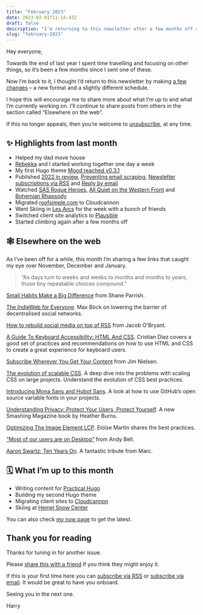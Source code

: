 ```yaml
---
title: "February 2023"
date: 2023-02-01T11:14:43Z
draft: false
description: "I’m returning to this newsletter after a few months off and I’ve made some changes."
slug: "february-2023"
---
```


Hey everyone,

Towards the end of last year I spent time travelling and focusing on other things, so it‘s been a few months since I sent one of these. 

Now I’m back to it, I thought I’d return to this newsletter by making [a few changes](/writing/more-newsletter-changes/) – a new format and a slightly different schedule.

I hope this will encourage me to share more about what I’m up to and what I’m currently working on. I’ll continue to share posts from others in the section called “Elsewhere on the web”. 

If this no longer appeals, then you’re welcome to [unsubscribe](https://harrycresswell.us14.list-manage.com/unsubscribe?u=4e8fba8d0ab4a857159c0104e&id=d6ad2b65ca), at any time.

## ✨ Highlights from last month

- Helped my dad move house
- [Rebekka](https://rebekkawrites.com/) and I started working together one day a week
- My first Hugo theme [Mood reached v0.3.1](https://github.com/harrycresswell/mood/)
- Published [2022 in review](https://harrycresswell.com/writing/2022-review/), [Preventing email scraping](https://harrycresswell.com/writing/prevent-email-scraping/), [Newsletter subscriptions via RSS](https://harrycresswell.com/writing/newsletters-via-rss/) and [Reply by email](https://harrycresswell.com/writing/reply-by-email/)
- Watched [SAS Rogue Heroes](https://www.imdb.com/title/tt10405370/), [All Quiet on the Western Front](https://youtu.be/hf8EYbVxtCY) and [Bohemian Rhapsody](https://www.youtube.com/watch?v=mP0VHJYFOAU)
- Migrated [roofsimple.com](http://roofsimple.com) to Cloudcannon
- Went Skiing in [Les Arcs](https://www.lesarcs.com/) for the week with a bunch of friends
- Switched client site analytics to [Plausible](https://plausible.io/)
- Started climbing again after a few months off

## 🕸 Elsewhere on the web

As I’ve been off for a while, this month I’m sharing a few links that caught my eye over November, December and January.

> “As days turn to weeks and weeks to months and months to years, those tiny repeatable choices compound.” 

[Small Habits Make a Big Difference](https://fs.blog/brain-food/january-1-2023/) from Shane Parrish.

[The IndieWeb for Everyone](https://mxb.dev/blog/the-indieweb-for-everyone/). Max Böck on lowering the barrier of decentralised social networks.

[How to rebuild social media on top of RSS](https://tfos.co/p/rebuild-social-media/) from Jacob O'Bryant.

[A Guide To Keyboard Accessibility: HTML And CSS](https://www.smashingmagazine.com/2022/11/guide-keyboard-accessibility-html-css-part1/). Cristian Diaz covers a good set of practices and recommendations on how to use HTML and CSS to create a great experience for keyboard users.

[Subscribe Wherever You Get Your Content](https://blog.jim-nielsen.com/2023/subscribe-wherever-you-get-your-content/) from Jim Nielsen.

[The evolution of scalable CSS](https://frontendmastery.com/posts/the-evolution-of-scalable-css/). A deep dive into the problems with scaling CSS on large projects. Understand the evolution of CSS best practices.

[Introducing Mona Sans and Hubot Sans](https://github.blog/2022-12-02-introducing-mona-sans-and-hubot-sans/). A look at how to use GitHub’s open source variable fonts in your projects.

[Understanding Privacy: Protect Your Users, Protect Yourself](https://www.smashingmagazine.com/2022/12/understanding-privacy-protect-your-users-protect-yourself/). A new Smashing Magazine book by Heather Burns.

[Optimizing The Image Element LCP](https://www.smashingmagazine.com/2023/01/optimizing-image-element-lcp/). Eloïse Martin shares the best practices.

[“Most of our users are on Desktop”](https://andy-bell.co.uk/most-of-our-users-are-on-desktop/) from Andy Bell.

[Aaron Swartz: Ten Years On](https://atthis.link/blog/2023/39907.html). A fantastic tribute from Marc.

## 🗓 What I’m up to this month

- Writing content for [Practical Hugo](https://practicalhugo.com/)
- Building my second Hugo theme
- Migrating client sites to [Cloudcannon](https://cloudcannon.com/)
- Skiing at [Hemel Snow Center](https://www.thesnowcentre.com/)

You can also check [my now page](/now/) to get the latest.

## Thank you for reading

Thanks for tuning in for another issue.

Please [share this with a friend](https://harrycresswell.com/newsletter/23-02-01-February-2023) if you think they might enjoy it.

If this is your first time here you can [subscribe via RSS](https://harrycresswell.com/feeds/) or [subscribe via email](https://harrycresswell.us14.list-manage.com/subscribe/post?u=4e8fba8d0ab4a857159c0104e&id=d6ad2b65ca). It would be great to have you onboard.

Seeing you in the next one.

Harry
